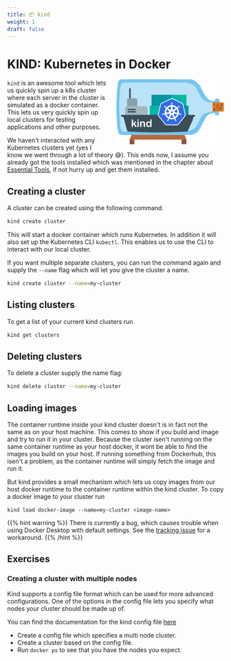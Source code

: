 ```yaml
---
title: 📦 kind
weight: 1
draft: false
---
```


# KIND: Kubernetes in Docker

<img src="kind.png" style="float: right; width: 250px; margin-left: 20px"/>

`kind` is an awesome tool which lets us quickly spin up a k8s cluster where each
server in the cluster is simulated as a docker container. This lets us very
quickly spin up local clusters for testing applications and other purposes.

We haven't interacted with any Kubernetes clusters yet (yes I know we went
through a lot of theory 😅). This ends now, I assume you already got the tools
installed which was mentioned in the chapter about [Essential
Tools](/docs/preparation/essential_tools), if not hurry up and get them
installed.

## Creating a cluster

A cluster can be created using the following command.

```bash
kind create cluster
```

This will start a docker container which runs Kubernetes. In addition it will
also set up the Kubernetes CLI `kubectl`. This enables us to use the CLI to
interact with our local cluster.

If you want multiple separate clusters, you can run the command again and supply
the `--name` flag which will let you give the cluster a name.

```bash
kind create cluster --name=my-cluster
```

## Listing clusters

To get a list of your current kind clusters run

```bash
kind get clusters
```

## Deleting clusters

To delete a cluster supply the name flag:

```bash
kind delete cluster --name=my-cluster
```

## Loading images

The container runtime inside your kind cluster doesn't is in fact not the same
as on your host machine. This comes to show if you build and image and try to
run it in your cluster. Because the cluster isen't running on the same
container runtime as your host docker, it wont be able to find the images you
build on your host. If running something from Dockerhub, this isen't a problem,
as the container runtime will simply fetch the image and run it.

But kind provides a small mechanism which lets us copy images from our host
docker runtime to the container runtime within the kind cluster. To copy a
docker image to your cluster run

```
kind load docker-image --name=my-cluster <image-name>
```

{{% hint warning %}}
There is currently a bug, which causes trouble when using Docker Desktop with
default settings. See the [tracking
issue](https://github.com/kubernetes-sigs/kind/issues/3795) for a workaround.
{{% /hint %}}

## Exercises

### Creating a cluster with multiple nodes

Kind supports a config file format which can be used for more advanced
configurations. One of the options in the config file lets you specify what
nodes your cluster should be made up of.

You can find the documentation for the kind config file
[here](https://kind.sigs.k8s.io/docs/user/configuration/)

- Create a config file which specifies a multi node cluster.
- Create a cluster based on the config file.
- Run `docker ps` to see that you have the nodes you expect.

